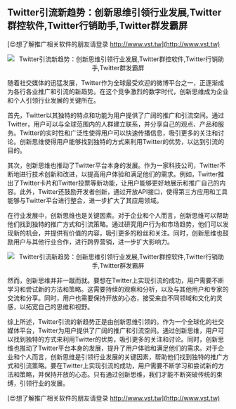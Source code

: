 ## **Twitter引流新趋势：创新思维引领行业发展,Twitter群控软件,Twitter行销助手,Twitter群发霸屏**

[😍想了解推广相关软件的朋友请登录 http://www.vst.tw](http://www.vst.tw)

 <center><img src="https://vst.tw/MP4/tuiguang/png/1.png" alt="Twitter引流新趋势：创新思维引领行业发展,Twitter群控软件,Twitter行销助手,Twitter群发霸屏"></center>

随着社交媒体的迅猛发展，Twitter作为全球最受欢迎的微博平台之一，正逐渐成为各行各业推广和引流的新趋势。在这个竞争激烈的数字时代，创新思维成为企业和个人引领行业发展的关键所在。

首先，Twitter以其独特的特点和功能为用户提供了广阔的推广和引流空间。通过Twitter，用户可以与全球范围内的人群建立联系，并分享自己的观点、产品和服务。Twitter的实时性和广泛性使得用户可以快速传播信息，吸引更多的关注和讨论。创新思维使得用户能够找到独特的方式来利用Twitter的优势，以达到引流的目的。

其次，创新思维也推动了Twitter平台本身的发展。作为一家科技公司，Twitter不断地进行技术创新和改进，以提高用户体验和满足他们的需求。例如，Twitter推出了Twitter卡片和Twitter投票等新功能，让用户能够更好地展示和推广自己的内容。此外，Twitter还鼓励开发者创新，通过开放API接口，使得第三方应用和工具能够与Twitter平台进行整合，进一步扩大了其应用领域。

在行业发展中，创新思维也是关键因素。对于企业和个人而言，创新思维可以帮助他们找到独特的推广方式和引流策略。通过研究用户行为和市场趋势，他们可以发现新的机会，并提供有价值的内容，吸引更多的粉丝和关注。同时，创新思维也鼓励用户与其他行业合作，进行跨界营销，进一步扩大影响力。

 <center><img src="https://vst.tw/MP4/tuiguang/png/5.png" alt="Twitter引流新趋势：创新思维引领行业发展,Twitter群控软件,Twitter行销助手,Twitter群发霸屏"></center>

然而，创新思维并非一蹴而就。要想在Twitter上实现引流的成功，用户需要不断学习和尝试新的方法和策略。这需要持续的观察和分析，以及与其他用户和专家的交流和分享。同时，用户也需要保持开放的心态，接受来自不同领域和文化的灵感，以拓宽自己的思维和视野。

综上所述，Twitter引流的新趋势正是由创新思维引领的。作为一个全球化的社交媒体平台，Twitter为用户提供了广阔的推广和引流空间。通过创新思维，用户可以找到独特的方式来利用Twitter的优势，吸引更多的关注和讨论。同时，创新思维也推动了Twitter平台本身的发展，提升了用户体验和满足他们的需求。对于企业和个人而言，创新思维是引领行业发展的关键因素，帮助他们找到独特的推广方式和引流策略。要在Twitter上实现引流的成功，用户需要不断学习和尝试新的方法和策略，并保持开放的心态。只有通过创新思维，我们才能不断突破传统的束缚，引领行业的发展。

[😍想了解推广相关软件的朋友请登录 http://www.vst.tw](http://www.vst.tw)



